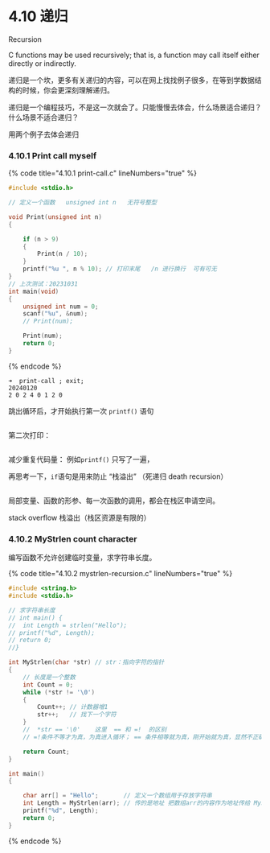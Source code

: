 # 4.10 递归

Recursion

C functions may be used recursively; that is, a function may call itself either directly or indirectly.

递归是一个坎，更多有关递归的内容，可以在网上找找例子很多，在等到学数据结构的时候，你会更深刻理解递归。

递归是一个编程技巧，不是这一次就会了。只能慢慢去体会，什么场景适合递归？什么场景不适合递归？

用两个例子去体会递归

### 4.10.1 Print call myself <a href="#mjeyv" id="mjeyv"></a>

{% code title="4.10.1 print-call.c" lineNumbers="true" %}
```c
#include <stdio.h>

// 定义一个函数   unsigned int n   无符号整型

void Print(unsigned int n)
{

    if (n > 9)
    {
        Print(n / 10);
    }
    printf("%u ", n % 10); // 打印末尾   /n 进行换行  可有可无
}
// 上次测试：20231031
int main(void)
{
    unsigned int num = 0;
    scanf("%u", &num);
    // Print(num);

    Print(num);
    return 0;
}
```
{% endcode %}

```
➜  print-call ; exit;
20240120
2 0 2 4 0 1 2 0 
```

跳出循环后，才开始执行第一次 `printf()` 语句

<figure><img src="https://labspc.com/wp-content/uploads/2024/01/1705751730-word-image-336-1.png" alt=""><figcaption></figcaption></figure>

第二次打印：

<figure><img src="https://labspc.com/wp-content/uploads/2024/01/1705751732-word-image-336-2.png" alt=""><figcaption></figcaption></figure>

减少重复代码量： 例如`printf()` 只写了一遍，

再思考一下，`if`语句是用来防止 “栈溢出” （死递归 death recursion）

<figure><img src="https://labspc.com/wp-content/uploads/2024/01/1705751733-word-image-336-3.png" alt=""><figcaption></figcaption></figure>

局部变量、函数的形参、每一次函数的调用，都会在栈区申请空间。

stack overflow 栈溢出（栈区资源是有限的）

### 4.10.2 MyStrlen count character <a href="#trxzw" id="trxzw"></a>

编写函数不允许创建临时变量，求字符串长度。

{% code title="4.10.2 mystrlen-recursion.c" lineNumbers="true" %}
```c
#include <string.h>
#include <stdio.h>

// 求字符串长度
// int main() {
//  int Length = strlen("Hello");
// printf("%d", Length);
// return 0;
//}

int MyStrlen(char *str) // str：指向字符的指针
{
    // 长度是一个整数
    int Count = 0;
    while (*str != '\0')
    {
        Count++; // 计数器增1
        str++;   // 找下一个字符
    }
    //  *str == '\0'    这里  == 和 =!  的区别
    // =!条件不等才为真，为真进入循环； == 条件相等就为真，刚开始就为真，显然不正确

    return Count;
}

int main()
{

    char arr[] = "Hello";       // 定义一个数组用于存放字符串
    int Length = MyStrlen(arr); // 传的是地址 把数组arr的内容作为地址传给 MyStrlen  char *
    printf("%d", Length);
    return 0;
}
```
{% endcode %}

<figure><img src="https://labspc.com/wp-content/uploads/2024/01/1705751735-word-image-336-4.png" alt=""><figcaption></figcaption></figure>

